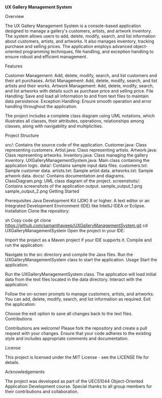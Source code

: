 **UX Gallery Management System**

Overview

The UX Gallery Management System is a console-based application designed to manage a gallery's customers, artists, and artwork inventory. The system allows users to add, delete, modify, search, and list information about customers, artists, and artworks. It also manages inventory, tracking purchase and selling prices. The application employs advanced object-oriented programming techniques, file handling, and exception handling to ensure robust and efficient management.

Features

Customer Management: Add, delete, modify, search, and list customers and their art purchases.
Artist Management: Add, delete, modify, search, and list artists and their works.
Artwork Management: Add, delete, modify, search, and list artworks with details such as purchase price and selling price.
File Handling: Save and load all information to and from text files to maintain data persistence.
Exception Handling: Ensure smooth operation and error handling throughout the application.

The project includes a complete class diagram using UML notations, which illustrates all classes, their attributes, operations, relationships among classes, along with navigability and multiplicities.

Project Structure

src/: Contains the source code of the application.
Customer.java: Class representing customers.
Artist.java: Class representing artists.
Artwork.java: Class representing artworks.
Inventory.java: Class managing the gallery inventory.
UXGalleryManagementSystem.java: Main class containing the application logic.
data/: Contains sample input data files.
customers.txt: Sample customer data.
artists.txt: Sample artist data.
artworks.txt: Sample artwork data.
docs/: Contains documentation and diagrams.
ClassDiagram.png: UML class diagram of the project.
screenshots/: Contains screenshots of the application output.
sample_output_1.png
sample_output_2.png
Getting Started

Prerequisites
Java Development Kit (JDK) 8 or higher.
A text editor or an Integrated Development Environment (IDE) like IntelliJ IDEA or Eclipse.
Installation
Clone the repository:

sh
Copy code
git clone https://github.com/samanthayeep/UXGalleryManagementSystem.git
cd UXGalleryManagementSystem
Open the project in your IDE:

Import the project as a Maven project if your IDE supports it.
Compile and run the application:

Navigate to the src directory and compile the Java files.
Run the UXGalleryManagementSystem class to start the application.
Usage
Start the application:

Run the UXGalleryManagementSystem class.
The application will load initial data from the text files located in the data directory.
Interact with the application:

Follow the on-screen prompts to manage customers, artists, and artworks.
You can add, delete, modify, search, and list information as required.
Exit the application:

Choose the exit option to save all changes back to the text files.
Contributions

Contributions are welcome! Please fork the repository and create a pull request with your changes. Ensure that your code adheres to the existing style and includes appropriate comments and documentation.

License

This project is licensed under the MIT License - see the LICENSE file for details.

Acknowledgements

The project was developed as part of the UECS1044 Object-Oriented Application Development course.
Special thanks to all group members for their contributions and collaboration.
